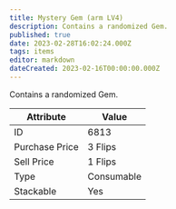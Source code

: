 ```yaml
---
title: Mystery Gem (arm LV4)
description: Contains a randomized Gem.
published: true
date: 2023-02-28T16:02:24.000Z
tags: items
editor: markdown
dateCreated: 2023-02-16T00:00:00.000Z
---
```


Contains a randomized Gem.

|Attribute|Value|
|-|-|
|ID|6813|
|Purchase Price|3 Flips|
|Sell Price|1 Flips|
|Type|Consumable|
|Stackable|Yes|

